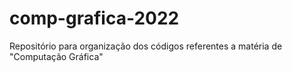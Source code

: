 # comp-grafica-2022
Repositório para organização dos códigos referentes a matéria de "Computação Gráfica"
